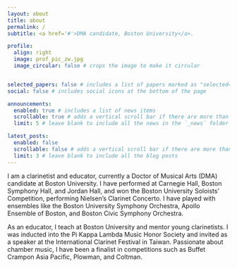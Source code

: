 ```yaml
---
layout: about
title: about
permalink: /
subtitle: <a href='#'>DMA candidate, Boston University</a>.

profile:
  align: right
  image: prof_pic_zw.jpg
  image_circular: false # crops the image to make it circular


selected_papers: false # includes a list of papers marked as "selected={true}"
social: false # includes social icons at the bottom of the page

announcements:
  enabled: true # includes a list of news items
  scrollable: true # adds a vertical scroll bar if there are more than 3 news items
  limit: 5 # leave blank to include all the news in the `_news` folder

latest_posts:
  enabled: false
  scrollable: false # adds a vertical scroll bar if there are more than 3 new posts items
  limit: 3 # leave blank to include all the blog posts
---
```


I am a clarinetist and educator, currently a Doctor of Musical Arts (DMA) candidate at Boston University. I have performed at Carnegie Hall, Boston Symphony Hall, and Jordan Hall, and won the Boston University Soloists’ Competition, performing Nielsen’s Clarinet Concerto. I have played with ensembles like the Boston University Symphony Orchestra, Apollo Ensemble of Boston, and Boston Civic Symphony Orchestra.

As an educator, I teach at Boston University and mentor young clarinetists. I was inducted into the Pi Kappa Lambda Music Honor Society and invited as a speaker at the International Clarinet Festival in Taiwan. Passionate about chamber music, I have been a finalist in competitions such as Buffet Crampon Asia Pacific, Plowman, and Coltman.

